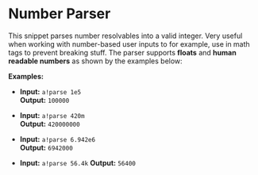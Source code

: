 # Number Parser
This snippet parses number resolvables into a valid integer. Very useful when working with number-based user inputs to for example, use in math tags to prevent breaking stuff. The parser supports **floats** and **human readable numbers** as shown by the examples below:

**Examples:**
* **Input:** `a!parse 1e5`\
  **Output:** `100000`

* **Input:** `a!parse 420m`\
  **Output:** `420000000`

* **Input:** `a!parse 6.942e6`\
  **Output:** `6942000`
  
* **Input:** `a!parse 56.4k`
  **Output:** `56400`
